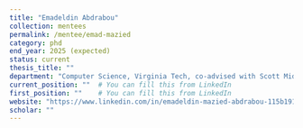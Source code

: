 ```yaml
---
title: "Emadeldin Abdrabou"
collection: mentees
permalink: /mentee/emad-mazied
category: phd
end_year: 2025 (expected)
status: current
thesis_title: ""
department: "Computer Science, Virginia Tech, co-advised with Scott Midkiff"
current_position: ""  # You can fill this from LinkedIn
first_position: ""    # You can fill this from LinkedIn
website: "https://www.linkedin.com/in/emadeldin-mazied-abdrabou-115b19120/"
scholar: ""
---
```

